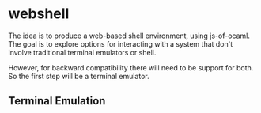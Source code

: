 # webshell

The idea is to produce a web-based shell environment, using js-of-ocaml. The
goal is to explore options for interacting with a system that don't involve
traditional terminal emulators or shell.

However, for backward compatibility there will need to be support for both. So
the first step will be a terminal emulator.

## Terminal Emulation

